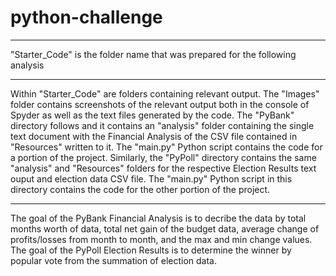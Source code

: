 # python-challenge
***
"Starter_Code" is the folder name that was prepared for the following analysis
***
Within "Starter_Code" are folders containing relevant output. The "Images" folder contains screenshots of the relevant output both in the console of Spyder as well as the text files generated by the code. The "PyBank" directory follows and it contains an "analysis" folder containing the single text document with the Financial Analysis of the CSV file contained in "Resources" written to it. The "main.py" Python script contains the code for a portion of the project. Similarly, the "PyPoll" directory contains the same "analysis" and "Resources" folders for the respective Election Results text ouput and election data CSV file. The "main.py" Python script in this directory contains the code for the other portion of the project. 
***
The goal of the PyBank Financial Analysis is to decribe the data by total months worth of data, total net gain of the budget data, average change of profits/losses from month to month, and the max and min change values. 
The goal of the PyPoll Election Results is to determine the winner by popular vote from the summation of election data. 
